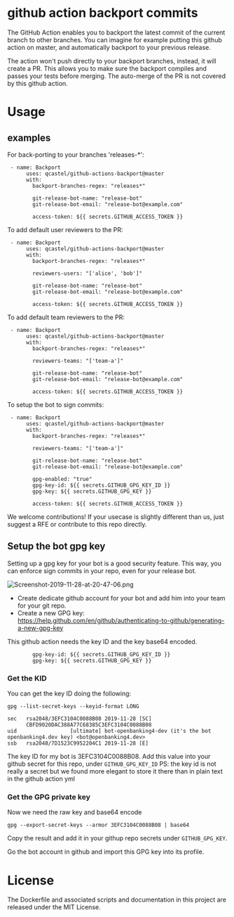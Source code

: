 # github action backport commits

The GitHub Action enables you to backport the latest commit of the current branch to other branches.
You can imagine for example putting this github action on master, and automatically backport to your previous release.

The action won't push directly to your backport branches, instead, it will create a PR. This allows you
to make sure the backport compiles and passes your tests before merging.
The auto-merge of the PR is not covered by this github action.

# Usage

## examples

For back-porting to your branches 'releases-*':

```
 - name: Backport
      uses: qcastel/github-actions-backport@master
      with:
        backport-branches-regex: "releases*"
        
        git-release-bot-name: "release-bot"
        git-release-bot-email: "release-bot@example.com"
        
        access-token: ${{ secrets.GITHUB_ACCESS_TOKEN }}
```

To add default user reviewers to the PR:

```
 - name: Backport
      uses: qcastel/github-actions-backport@master
      with:
        backport-branches-regex: "releases*"

        reviewers-users: "['alice', 'bob']"
        
        git-release-bot-name: "release-bot"
        git-release-bot-email: "release-bot@example.com"
        
        access-token: ${{ secrets.GITHUB_ACCESS_TOKEN }}

```

To add default team reviewers to the PR:

```
 - name: Backport
      uses: qcastel/github-actions-backport@master
      with:
        backport-branches-regex: "releases*"

        reviewers-teams: "['team-a']"
        
        git-release-bot-name: "release-bot"
        git-release-bot-email: "release-bot@example.com"
        
        access-token: ${{ secrets.GITHUB_ACCESS_TOKEN }}

```

To setup the bot to sign commits:

```
 - name: Backport
      uses: qcastel/github-actions-backport@master
      with:
        backport-branches-regex: "releases*"

        reviewers-teams: "['team-a']"
        
        git-release-bot-name: "release-bot"
        git-release-bot-email: "release-bot@example.com"
        
        gpg-enabled: "true"
        gpg-key-id: ${{ secrets.GITHUB_GPG_KEY_ID }}
        gpg-key: ${{ secrets.GITHUB_GPG_KEY }}

        access-token: ${{ secrets.GITHUB_ACCESS_TOKEN }}

```


We welcome contributions! If your usecase is slightly different than us, just suggest a RFE or contribute to this repo directly.

## Setup the bot gpg key

Setting up a gpg key for your bot is a good security feature. This way, you can enforce sign commits in your repo,
even for your release bot.

![Screenshot-2019-11-28-at-20-47-06.png](https://i.postimg.cc/9F6cxpqm/Screenshot-2019-11-28-at-20-47-06.png)

- Create dedicate github account for your bot and add him into your team for your git repo.
- Create a new GPG key: https://help.github.com/en/github/authenticating-to-github/generating-a-new-gpg-key

This github action needs the key ID and the key base64 encoded.

```$xslt
        gpg-key-id: ${{ secrets.GITHUB_GPG_KEY_ID }}
        gpg-key: ${{ secrets.GITHUB_GPG_KEY }}
```

### Get the KID

You can get the key ID doing the following:

```$xslt
gpg --list-secret-keys --keyid-format LONG

sec   rsa2048/3EFC3104C0088B08 2019-11-28 [SC]
      CBFD9020DAC388A77C68385C3EFC3104C0088B08
uid                 [ultimate] bot-openbanking4-dev (it's the bot openbanking4.dev key) <bot@openbanking4.dev>
ssb   rsa2048/7D1523C9952204C1 2019-11-28 [E]

```
The key ID for my bot is 3EFC3104C0088B08. Add this value into your github secret for this repo, under `GITHUB_GPG_KEY_ID` 
PS: the key id is not really a secret but we found more elegant to store it there than in plain text in the github action yml

### Get the GPG private key

Now we need the raw key and base64 encode
```$xslt
gpg --export-secret-keys --armor 3EFC3104C0088B08 | base64
```

Copy the result and add it in your githup repo secrets under `GITHUB_GPG_KEY`.

Go the bot account in github and import this GPG key into its profile.

# License
The Dockerfile and associated scripts and documentation in this project are released under the MIT License.


